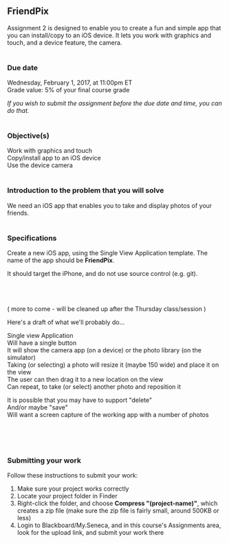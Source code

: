 ## FriendPix

Assignment 2 is designed to enable you to create a fun and simple app that you can install/copy to an iOS device. It lets you work with graphics and touch, and a device feature, the camera.  
<br>

### Due date
Wednesday, February 1, 2017, at 11:00pm ET  
Grade value: 5% of your final course grade  

*If you wish to submit the assignment before the due date and time, you can do that.*  
<br>

### Objective(s)
Work with graphics and touch  
Copy/install app to an iOS device  
Use the device camera  
<br>

### Introduction to the problem that you will solve
We need an iOS app that enables you to take and display photos of your friends.  
<br>

### Specifications
Create a new iOS app, using the Single View Application template. The name of the app should be **FriendPix**. 

It should target the iPhone, and do not use source control (e.g. git).

<br><br><br>
( more to come - will be cleaned up after the Thursday class/session )  

Here's a draft of what we'll probably do...

Single view Application  
Will have a single button  
It will show the camera app (on a device) or the photo library (on the simulator)  
Taking (or selecting) a photo will resize it (maybe 150 wide) and place it on the view  
The user can then drag it to a new location on the view  
Can repeat, to take (or select) another photo and reposition it  

It is possible that you may have to support "delete"  
And/or maybe "save"  
Will want a screen capture of the working app with a number of photos

<br><br><br>

### Submitting your work
Follow these instructions to submit your work:  
1. Make sure your project works correctly  
2. Locate your project folder in Finder  
3. Right-click the folder, and choose **Compress "(project-name)"**, which creates a zip file (make sure the zip file is fairly small, around 500KB or less)  
4. Login to Blackboard/My.Seneca, and in this course's Assignments area, look for the upload link, and submit your work there  
